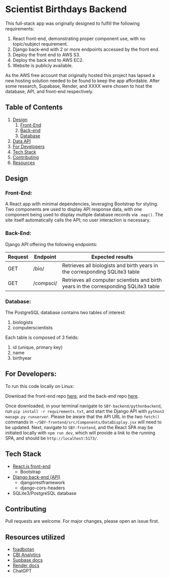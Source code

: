 # Scientist Birthdays Backend

This full-stack app was originally designed to fulfill the following requirements:

1. React front-end, demonstrating proper component use, with no topic/subject requirement.
2. Django back-end with 2 or more endpoints accessed by the front end.
3. Deploy the front end to AWS S3.
4. Deploy the back end to AWS EC2.
5. Website is publicly available.

As the AWS free account that originally hosted this project has lapsed a new hosting solution needed to be found to keep the app affordable. After some research, Supabase, Render, and XXXX were chosen to host the database, API, and front-end respectively. 

## Table of Contents

1. [Design](#design)
   1. [Front-End](#front-end)
   1. [Back-end](#back-end)
   1. [Database](#database)
1. [Data API](#data-api)
1. [For Developers](#for-developers)
1. [Tech Stack](#tech-stack)
1. [Contributing](#contributing)
1. [Resources](#resources-utilized)

## Design

### **Front-End:**

A React app with minimal dependencies, leveraging Bootstrap for styling. Two components are used to display API response data, with one component being used to display multiple database records via `.map()`. The site itself automatically calls the API; no user interaction is necessary.

### **Back-End:**

Django API offering the following endpoints:

| Request | Endpoint    | Expected results                                                                     |
| ------- | ----------- | ------------------------------------------------------------------------------------ |
| GET     | /bio/       | Retrieves all biologists and birth years in the corresponding SQLite3 table          |
| GET     | /compsci/   | Retrieves all computer scientists and birth years in the corresponding SQLite3 table |

### **Database:**

The PostgreSQL database contains two tables of interest:
1. biologists
2. computerscientists

Each table is composed of 3 fields:

1. id (unique, primary key)
2. name
3. birthyear

## For Developers:

To run this code locally on Linux:

Download the front-end repo [here](https://github.com/RainyCityCoder/SBY-frontend), and the back-end repo [here](https://github.com/RainyCityCoder/SBY-backend).

Once downloaded, in your terminal navigate to `SBY-backend/pythonbackend`, run `pip install -r requirements.txt`, and start the Django API with `python3 manage.py runserver`. Please be aware that the API URL in the two `fetch()` commands in `~/SBY-frontend/src/Components/DataDisplay.jsx` will need to be updated. Next, navigate to `SBY-frontend`, and the React SPA may be initiated locally with `npm run dev`, which will provide a link to the running SPA, and should be `http://localhost:5173/`.

## Tech Stack

- [React.js front-end](https://github.com/RainyCityCoder/SBY-frontend)
    * Bootstrap
- [Django back-end (API)](https://github.com/RainyCityCoder/SBY-backend)
    * djangorestframework
    * django-cors-headers
- SQLite3/PostgreSQL database

## Contributing

Pull requests are welcome. For major changes, please open an issue first.

## Resources utilized

- [foadbotan](https://gist.github.com/foadbotan/ba617102ab15eb648947afbbb88295cb)
- [CBI Analytics](https://www.youtube.com/playlist?list=PLmEKHA8iFrmCAPgSe9ze8RXXdE0M11suR)
- [Supbase docs](https://supabase.com/docs/guides/database/import-data)
- [Render docs](https://render.com/docs/deploy-django#updating-an-existing-django-project)
- ChatGPT